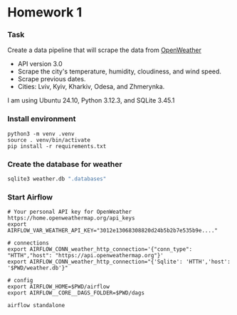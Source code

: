 # Homework 1

### Task

Create a data pipeline that will scrape the data from [OpenWeather](https://openweathermap.org/)

- API version 3.0
- Scrape the city's temperature, humidity, cloudiness, and wind speed.
- Scrape previous dates.
- Cities: Lviv, Kyiv, Kharkiv, Odesa, and Zhmerynka.

I am using Ubuntu 24.10, Python 3.12.3, and SQLite 3.45.1

### Install environment

```ba
python3 -m venv .venv
source . venv/bin/activate
pip install -r requirements.txt
```

### Create the database for weather

```bash
sqlite3 weather.db ".databases"
```

### Start Airflow

```
# Your personal API key for OpenWeather https://home.openweathermap.org/api_keys
export AIRFLOW_VAR_WEATHER_API_KEY="3012e13068308820d24b5b2b7e535b9e...."

# connections
export AIRFLOW_CONN_weather_http_connection='{"conn_type": "HTTH","host": "https://api.openweathermap.org"}'
export AIRFLOW_CONN_weather_http_connection="{'Sqlite': 'HTTH','host': '$PWD/weather.db'}"

# config
export AIRFLOW_HOME=$PWD/airflow
export AIRFLOW__CORE__DAGS_FOLDER=$PWD/dags

airflow standalone
```


